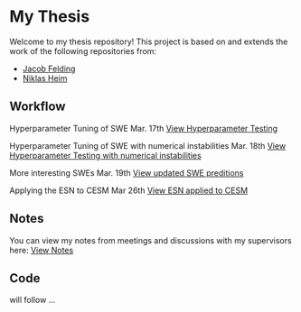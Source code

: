 # My Thesis

Welcome to my thesis repository! This project is based on and extends the work of the following repositories from:

- [Jacob Felding](https://github.com/jfelding/esn/tree/master)
- [Niklas Heim](https://github.com/nmheim/esn)

## Workflow

Hyperparameter Tuning of SWE Mar. 17th  [View Hyperparameter Testing](docs/Hyperparameter_Tuning_SWE.md)


Hyperparameter Tuning of SWE with numerical instabilities Mar. 18th [View Hyperparameter Testing with numerical instabilities](docs/HP_Update_num_instabilities.md)


More interesting SWEs Mar. 19th [View updated SWE preditions](docs/HP_w_updated_SWE.md)

Applying the ESN to CESM Mar 26th [View ESN applied to CESM](docs/Applying_ESN_to_CESM.md)

## Notes

You can view my notes from meetings and discussions with my supervisors here: [View Notes](docs/notes.md)


## Code

will follow ...
